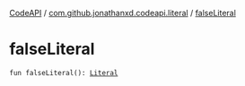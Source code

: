[CodeAPI](../index.md) / [com.github.jonathanxd.codeapi.literal](index.md) / [falseLiteral](.)

# falseLiteral

`fun falseLiteral(): `[`Literal`](-literal/index.md)